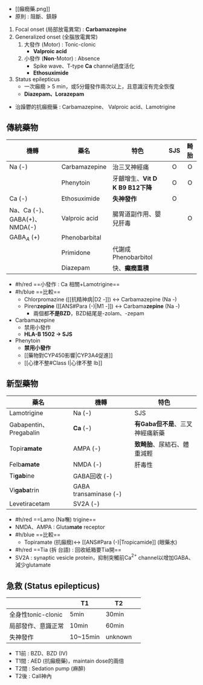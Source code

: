 - [[癲癇藥.png]]
- 原則 : 阻斷、鎮靜
1. Focal onset (局部放電異常) : **Carbamazepine**
2. Generalized onset (全腦放電異常)
	1. 大發作 (Motor) : Tonic-clonic
		 - **Valproic acid**
	2. 小發作 (**Non**-Motor) : Absence
		- Spike wave、T-type **Ca** channel過度活化
		- **Ethosuximide**
3. Status epilepticus
	- 一次癲癇 > 5 min，或5分鐘發作兩次以上，且意識沒有完全恢復
	- **Diazepam、Lorazepam**
- 治躁鬱的抗癲癇藥 : Carbamazepine、 Valproic acid、Lamotrigine
## 傳統藥物
| 機轉       | 藥名          | 特色                         | SJS | 畸胎 |
|------------|---------------|------------------------------|:---:|:----:|
| Na (-)     | Carbamazepine | 治三叉神經痛                 |  O  |   O  |
|            | Phenytoin     | 牙齦增生、**Vit D K B9 B12下降** |  O  |   O  |
| Ca (-)     | Ethosuximide  | **失神發作**                     |  O  |      |
| Na、Ca (-)、GABA(+)、NMDA(-) | Valproic acid | 腸胃道副作用、嬰兒肝毒       |     |   O  |
| GABA$_A$ (+)  | Phenobarbital |                              |     |      |
|            | Primidone     | 代謝成Phenobarbitol          |     |      |
|            | Diazepam      | 快、**癲癇重積**                 |     |      |
- #h/red  ==小發作 : Ca 相關+Lamotrigine==
- #h/blue ==比較==
	- Chlorpromazine ([[抗精神病|D2 -]]) <-> Carbamazepine (Na -)
	- Piren**zepine** ([[ANS#Para (-)|M1 -]]) <-> Carbama**zepine** (Na -)
		- 兩個都**不是BZD**，BZD結尾是-zolam、-zepam
- Carbamazepine 
	- 禁用小發作
	- **HLA-B 1502 -> SJS**
- Phenytoin
	- **禁用小發作**
	- [[藥物對CYP450影響|CYP3A4促進]]
	- [[心律不整#Class I|心律不整 Ib]]
## 新型藥物
| 藥名                   | 機轉                  | 特色                     |
|------------------------|-----------------------|--------------------------|
| Lamotrigine            | Na (-)                |  SJS                   |
| Gabapentin、Pregabalin | **Ca** (-)                | **有Gaba但不是**、三叉神經痛新藥             |
| Topir**amate**             | AMPA (-)              | **致畸胎**、尿結石、體重減輕 |
| Felb**amate**              | NMDA (-)              |   肝毒性                  |
| Ti**gab**ine               | GABA回收 (-)          |                          |
| Vi**gaba**trin             | GABA transaminase (-) |                          |
| Levetiracetam          | SV2A (-)              |                          |
- #h/red ==Lamo (Na嘸) trigine==
- NMDA、AMPA : Gluta**mate** receptor
- #h/blue ==比較==
	- Topiramate (抗癲癇)<-> [[ANS#Para (-)|Tropicamide]] (眼藥水)
- #h/red ==Tia (拆 台語) : 回收紙箱要Tia開==
- SV2A : synaptic vesicle protein，抑制突觸前Ca$^{2+}$ channel以增加GABA、減少glutamate
## 急救 (Status epilepticus)
|                    | T1       | T2            |           |
|--------------------|----------|---------------|-----------|
| 全身性tonic-clonic | 5min     | 30min         |           |
| 局部發作、意識正常 | 10min    | 60min         |           |
| 失神發作           | 10~15min | unknown       |           |
- T1前 : BZD、BZD (IV)
- T1間 : AED (抗癲癇藥)，maintain dose的兩倍
- T2間 : Sedation pump (麻醉)
- T2後 : Call神內